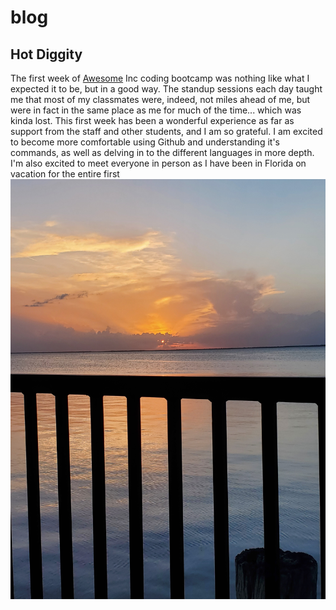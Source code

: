 # blog
## Hot Diggity
The first week of [Awesome](https://www.awesomeinc.org/) Inc coding bootcamp was nothing like what I expected it to be, but in a good way. The standup sessions each day taught me that most of my classmates were, indeed, not miles ahead of me, but were in fact in the same place as me for much of the time... which was kinda lost. This first week has been a wonderful experience as far as support from the staff and other students, and I am so grateful.
I am excited to become more comfortable using Github and understanding it's commands, as well as delving in to the different languages in more depth. I'm also excited to meet everyone in person as I have been in Florida on vacation for the entire first ![week](watersunset.jpeg)

